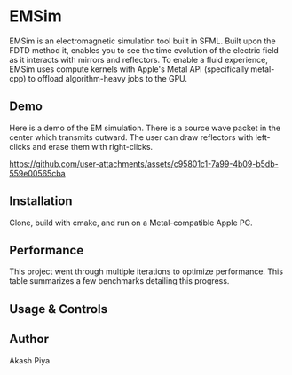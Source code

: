 # EMSim
EMSim is an electromagnetic simulation tool built in SFML. Built upon the FDTD method it, enables you to see the time evolution of the electric field as it interacts with mirrors and reflectors. To enable a fluid experience, EMSim uses compute kernels with Apple's Metal API (specifically metal-cpp) to offload algorithm-heavy jobs to the GPU.

## Demo
Here is a demo of the EM simulation. There is a source wave packet in the center which transmits outward. The user can draw reflectors with left-clicks and erase them with right-clicks. 

https://github.com/user-attachments/assets/c95801c1-7a99-4b09-b5db-559e00565cba

## Installation
Clone, build with cmake, and run on a Metal-compatible Apple PC.

## Performance
This project went through multiple iterations to optimize performance. This table summarizes a few benchmarks detailing this progress.



## Usage & Controls

## Author
Akash Piya
